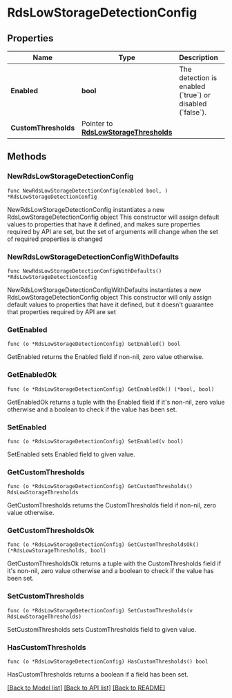 # RdsLowStorageDetectionConfig

## Properties

Name | Type | Description | Notes
------------ | ------------- | ------------- | -------------
**Enabled** | **bool** | The detection is enabled (&#x60;true&#x60;) or disabled (&#x60;false&#x60;). | 
**CustomThresholds** | Pointer to [**RdsLowStorageThresholds**](RdsLowStorageThresholds.md) |  | [optional] 

## Methods

### NewRdsLowStorageDetectionConfig

`func NewRdsLowStorageDetectionConfig(enabled bool, ) *RdsLowStorageDetectionConfig`

NewRdsLowStorageDetectionConfig instantiates a new RdsLowStorageDetectionConfig object
This constructor will assign default values to properties that have it defined,
and makes sure properties required by API are set, but the set of arguments
will change when the set of required properties is changed

### NewRdsLowStorageDetectionConfigWithDefaults

`func NewRdsLowStorageDetectionConfigWithDefaults() *RdsLowStorageDetectionConfig`

NewRdsLowStorageDetectionConfigWithDefaults instantiates a new RdsLowStorageDetectionConfig object
This constructor will only assign default values to properties that have it defined,
but it doesn't guarantee that properties required by API are set

### GetEnabled

`func (o *RdsLowStorageDetectionConfig) GetEnabled() bool`

GetEnabled returns the Enabled field if non-nil, zero value otherwise.

### GetEnabledOk

`func (o *RdsLowStorageDetectionConfig) GetEnabledOk() (*bool, bool)`

GetEnabledOk returns a tuple with the Enabled field if it's non-nil, zero value otherwise
and a boolean to check if the value has been set.

### SetEnabled

`func (o *RdsLowStorageDetectionConfig) SetEnabled(v bool)`

SetEnabled sets Enabled field to given value.


### GetCustomThresholds

`func (o *RdsLowStorageDetectionConfig) GetCustomThresholds() RdsLowStorageThresholds`

GetCustomThresholds returns the CustomThresholds field if non-nil, zero value otherwise.

### GetCustomThresholdsOk

`func (o *RdsLowStorageDetectionConfig) GetCustomThresholdsOk() (*RdsLowStorageThresholds, bool)`

GetCustomThresholdsOk returns a tuple with the CustomThresholds field if it's non-nil, zero value otherwise
and a boolean to check if the value has been set.

### SetCustomThresholds

`func (o *RdsLowStorageDetectionConfig) SetCustomThresholds(v RdsLowStorageThresholds)`

SetCustomThresholds sets CustomThresholds field to given value.

### HasCustomThresholds

`func (o *RdsLowStorageDetectionConfig) HasCustomThresholds() bool`

HasCustomThresholds returns a boolean if a field has been set.


[[Back to Model list]](../README.md#documentation-for-models) [[Back to API list]](../README.md#documentation-for-api-endpoints) [[Back to README]](../README.md)


